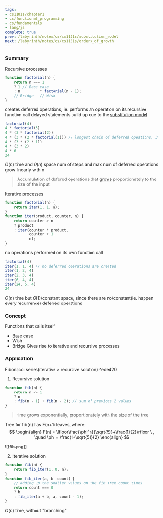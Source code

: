 ```yaml
---
tags:
- cs1101s/chapter1
- cs/functional_programming
- cs/fundamentals
- lang/js
complete: true
prev: /labyrinth/notes/cs/cs1101s/substitution_model
next: /labyrinth/notes/cs/cs1101s/orders_of_growth
---
```

   
### Summary
Recursive processes
```js
function factorial(n) {
	return n === 1
	? 1 // Base case
	: n         * factorial(n - 1);
	// Bridge   // Wish
}
```
creates deferred operations, ie. performs an operation on its recursive function call
delayed statements build up due to the [substitution model](/labyrinth/notes/cs/cs1101s/substitution_model)
```js
factorial(4)
4 * factorial(3)
4 * (3 * factorial(2))
4 * (3 * (2 * factorial(1))) // longest chain of deferred opeations, 3
4 * (3 * (2 * 1))
4 * (3 * 2)
4 * 6
24
```
$O(n)$ time and $O(n)$ space
num of steps and max num of deferred operations grow linearly with n

> Accumulation of defered operations that [grows](/labyrinth/notes/cs/cs1101s/orders_of_growth) proportionately to the size of the input

Iterative processes
```js
function factorial(n) {
	return iter(1, 1, n);
}
function iter(product, counter, n) {
	return counter > n
	? product
	: iter(counter * product,
		   counter + 1,
		   n);
}
```
no operations performed on its own function call
```js
factorial(4)
iter(1, 1, 4) // no deferred operations are created
iter(1, 2, 4)
iter(2, 3, 4)
iter(6, 4, 4)
iter(24, 5, 4)
24
```
$O(n)$ time but $O(1)$/constant space,
since there are no/constant(ie. happen every recurrence) deferred operations
### Concept
Functions that calls itself
- Base case
- Wish
- Bridge
Gives rise to iterative and recursive processes
### Application
Fibonacci series(iterative > recursive solution) ^ede420
1. Recursive solution
```js
function fib(n) {
	return n <= 1
	? n
	: fib(n - 1) + fib(n - 2); // sum of previous 2 values
}
```
> time grows exponentially, proportionately with the size of the tree

Tree for fib(n) has F(n+1) leaves, where:
$$
\begin{align}
F(n) = \lfloor\frac{\phi^n}{\sqrt{5}}+\frac{1}{2}\rfloor \ , \quad \phi = \frac{1+\sqrt{5}}{2} 
\end{align}
$$

![[fib.png]]

2. Iterative solution
```js
function fib(n) {
	return fib_iter(1, 0, n);
}
function fib_iter(a, b, count) {
	// adding up the smaller values on the fib tree count times
	return count === 0
	? b
	: fib_iter(a + b, a, count - 1);
}
```
$O(n)$ time, without "branching"